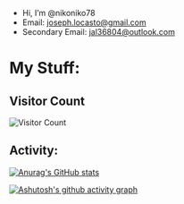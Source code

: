 - Hi, I’m @nikoniko78
- Email: joseph.locasto@gmail.com
- Secondary Email: jal36804@outlook.com

# My Stuff:
## Visitor Count
  ![Visitor Count](https://profile-counter.glitch.me/{nikoniko78}/count.svg)
## Activity: 
[![Anurag's GitHub stats](https://github-readme-stats.vercel.app/api?username=nikoniko78&show_icons=true&theme=dark)](https://github.com/anuraghazra/github-readme-stats)

[![Ashutosh's github activity graph](https://github-readme-activity-graph.vercel.app/graph?username=nikoniko78&theme=react-dark)](https://github.com/Ashutosh00710/github-readme-activity-graph)






<!---
nikoniko78/nikoniko78 is a ✨ special ✨ repository because its `README.md` (this file) appears on your GitHub profile.
You can click the Preview link to take a look at your changes.
--->
